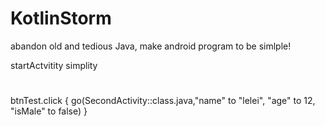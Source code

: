 # KotlinStorm
abandon old and tedious Java, make android program to be simlple!

startActvitity simplity
#
btnTest.click {
  go(SecondActivity::class.java,"name" to "lelei", "age" to 12, "isMale" to false)
}
#
